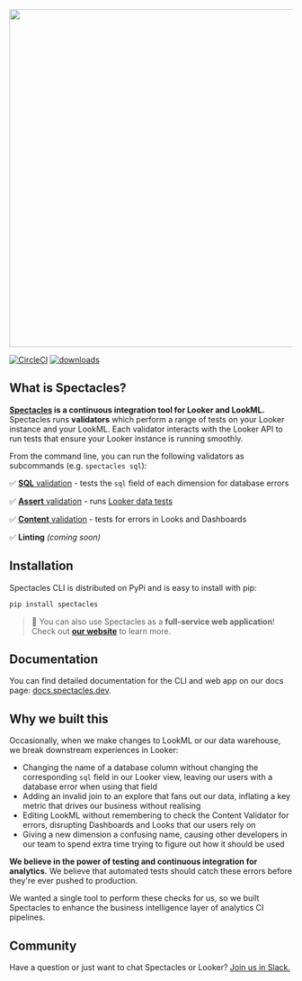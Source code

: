 <img src="https://github.com/spectacles-ci/spectacles/raw/master/docs/img/logo.png" width="600">

[![CircleCI](https://circleci.com/gh/spectacles-ci/spectacles.svg?style=svg)](https://circleci.com/gh/spectacles-ci/spectacles)
[![downloads](https://img.shields.io/pypi/dm/spectacles)](https://img.shields.io/pypi/dm/spectacles)

## What is Spectacles?

**[Spectacles](https://spectacles.dev/?utm_source=github&utm_medium=readme) is a continuous integration tool for Looker and LookML.** Spectacles runs **validators** which perform a range of tests on your Looker instance and your LookML. Each validator interacts with the Looker API to run tests that ensure your Looker instance is running smoothly.

From the command line, you can run the following validators as subcommands (e.g. `spectacles sql`):

✅ [**SQL** validation](https://docs.spectacles.dev/cli/tutorials/validators#the-sql-validator) - tests the `sql` field of each dimension for database errors

✅ [**Assert** validation](https://docs.spectacles.dev/cli/tutorials/validators#the-assert-validator) - runs [Looker data tests](https://docs.looker.com/reference/model-params/test)

✅ [**Content** validation](https://docs.spectacles.dev/cli/tutorials/validators#the-content-validator) - tests for errors in Looks and Dashboards

✅ **Linting** _(coming soon)_

## Installation

Spectacles CLI is distributed on PyPi and is easy to install with pip:

```bash
pip install spectacles
```

> 📣 You can also use Spectacles as a **full-service web application**! Check out **[our website](https://spectacles.dev/?utm_source=github&utm_medium=readme)** to learn more.

## Documentation

You can find detailed documentation for the CLI and web app on our docs page: [docs.spectacles.dev](https://docs.spectacles.dev/cli/tutorials/getting-started).

## Why we built this

Occasionally, when we make changes to LookML or our data warehouse, we break downstream experiences in Looker:

* Changing the name of a database column without changing the corresponding `sql` field in our Looker view, leaving our users with a database error when using that field
* Adding an invalid join to an explore that fans out our data, inflating a key metric that drives our business without realising
* Editing LookML without remembering to check the Content Validator for errors, disrupting Dashboards and Looks that our users rely on
* Giving a new dimension a confusing name, causing other developers in our team to spend extra time trying to figure out how it should be used

**We believe in the power of testing and continuous integration for analytics.** We believe that automated tests should catch these errors before they're ever pushed to production.

We wanted a single tool to perform these checks for us, so we built Spectacles to enhance the business intelligence layer of analytics CI pipelines.

## Community

Have a question or just want to chat Spectacles or Looker? [Join us in Slack.](https://join.slack.com/t/spectacles-ci/shared_invite/zt-akmm4mo6-XnPcUUaG3Z5~giRc_5JaUQ)
